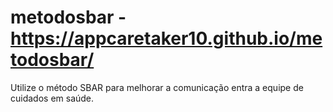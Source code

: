 # metodosbar - https://appcaretaker10.github.io/metodosbar/
Utilize o método SBAR para melhorar a comunicação entra a equipe de cuidados em saúde.
